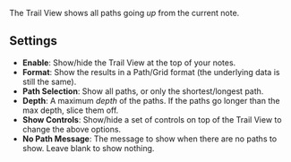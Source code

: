 The Trail View shows all paths going _up_ from the current note.

## Settings

- **Enable**: Show/hide the Trail View at the top of your notes.
- **Format**: Show the results in a Path/Grid format (the underlying data is still the same).
- **Path Selection**: Show all paths, or only the shortest/longest path.
- **Depth**: A maximum _depth_ of the paths. If the paths go longer than the max depth, slice them off.
- **Show Controls**: Show/hide a set of controls on top of the Trail View to change the above options.
- **No Path Message**: The message to show when there are no paths to show. Leave blank to show nothing.
